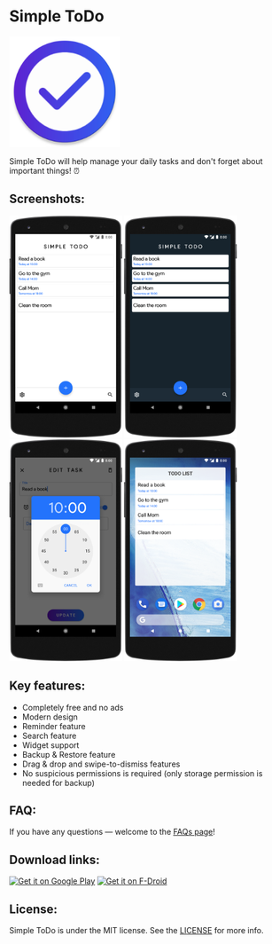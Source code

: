 # Simple ToDo
<img src="/screenshots/icon.png" height="200px"/> <br>

Simple ToDo will help manage your daily tasks and don't forget about important things! ⏰

## Screenshots:
<img src="/screenshots/en_1.png" height="400px"/> <img src="/screenshots/en_2.png" height="400px"/>
<img src="/screenshots/en_3.png" height="400px"/> <img src="/screenshots/en_4.png" height="400px"/>

## Key features:
- Completely free and no ads
- Modern design
- Reminder feature
- Search feature
- Widget support
- Backup & Restore feature
- Drag & drop and swipe-to-dismiss features
- No suspicious permissions is required (only storage permission is needed for backup)

## FAQ:
If you have any questions — welcome to the [FAQs page](FAQs.md)!

## Download links:
<a href='https://play.google.com/store/apps/details?
id=apps.jizzu.simpletodo&pcampaignid=MKT-Other-
global-all-co-prtnr-py-PartBadge-Mar2515-1'><img alt='Get it on Google Play'
src='https://play.google.com/intl/ru_ru/badges/images/generic/en_badge_web_generic.png' width="40%" height="40%" /></a>
<a href="https://f-droid.org/en/packages/apps.jizzu.simpletodo/" target="_blank">
<img src="https://f-droid.org/badge/get-it-on.png" alt="Get it on F-Droid" width="40%" height="40%" /></a>


## License:
Simple ToDo is under the MIT license. See the [LICENSE](LICENSE) for more info.
